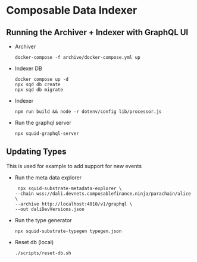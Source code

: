 # Composable Data Indexer

## Running the Archiver + Indexer with GraphQL UI

- Archiver
    ```
    docker-compose -f archive/docker-compose.yml up
    ```
- Indexer DB
    ```
    docker compose up -d
    npx sqd db create
    npx sqd db migrate
    ```
- Indexer
  ```
  npm run build && node -r dotenv/config lib/processor.js
  ```
- Run the graphql server
  ```
  npx squid-graphql-server
  ```

## Updating Types

This is used for example to add support for new events

- Run the meta data explorer
  ```
   npx squid-substrate-metadata-explorer \ 
  --chain wss://dali.devnets.composablefinance.ninja/parachain/alice \
  --archive http://localhost:4010/v1/graphql \
  --out daliDevVersions.json
  ```
- Run the type generator
  ```
  npx squid-substrate-typegen typegen.json 
  ```
- Reset db (local)
  ```
  ./scripts/reset-db.sh
  ```
